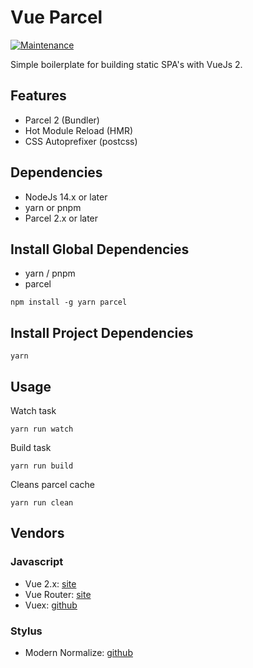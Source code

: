 Vue Parcel
==========

[![Maintenance](https://img.shields.io/badge/maintained%3F-yes-green.svg)](https://github.com/npulidom/vue-webapp/graphs/commit-activity)

Simple boilerplate for building static SPA's with VueJs 2.

## Features

- Parcel 2 (Bundler)
- Hot Module Reload (HMR)
- CSS Autoprefixer (postcss)

## Dependencies

- NodeJs 14.x or later
- yarn or pnpm
- Parcel 2.x or later

## Install Global Dependencies

- yarn / pnpm
- parcel

```
npm install -g yarn parcel
```

## Install Project Dependencies
```
yarn
```

## Usage

Watch task
```
yarn run watch
```

Build task
```
yarn run build
```

Cleans parcel cache
```
yarn run clean
```

## Vendors

### Javascript

- Vue 2.x: [site](https://vuejs.org/)
- Vue Router: [site](http://router.vuejs.org/)
- Vuex: [github](https://github.com/vuejs/vuex)

### Stylus

- Modern Normalize: [github](https://github.com/sindresorhus/modern-normalize)
